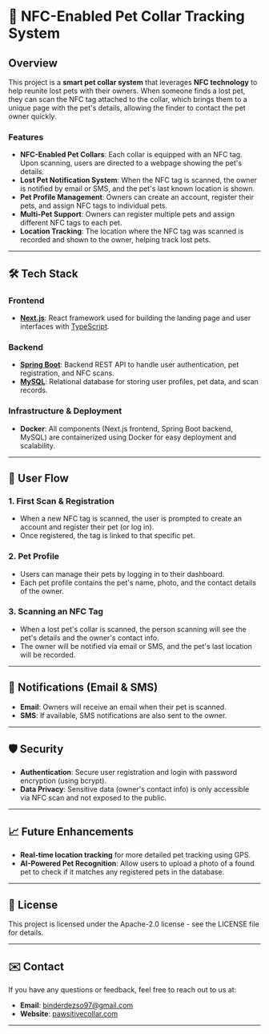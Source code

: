 
# 🐾 NFC-Enabled Pet Collar Tracking System

## Overview

This project is a **smart pet collar system** that leverages **NFC technology** to help reunite lost pets with their owners. When someone finds a lost pet, they can scan the NFC tag attached to the collar, which brings them to a unique page with the pet's details, allowing the finder to contact the pet owner quickly.

### Features

-   **NFC-Enabled Pet Collars**: Each collar is equipped with an NFC tag. Upon scanning, users are directed to a webpage showing the pet's details.
-   **Lost Pet Notification System**: When the NFC tag is scanned, the owner is notified by email or SMS, and the pet's last known location is shown.
-   **Pet Profile Management**: Owners can create an account, register their pets, and assign NFC tags to individual pets.
-   **Multi-Pet Support**: Owners can register multiple pets and assign different NFC tags to each pet.
-   **Location Tracking**: The location where the NFC tag was scanned is recorded and shown to the owner, helping track lost pets.

----------

## 🛠️ Tech Stack

### Frontend

-   **[Next.js](https://nextjs.org/)**: React framework used for building the landing page and user interfaces with [TypeScript](https://www.typescriptlang.org/).

### Backend

-   **[Spring Boot](https://spring.io/projects/spring-boot)**: Backend REST API to handle user authentication, pet registration, and NFC scans.
-   **[MySQL](https://www.mysql.com/)**: Relational database for storing user profiles, pet data, and scan records.

### Infrastructure & Deployment

-   **Docker**: All components (Next.js frontend, Spring Boot backend, MySQL) are containerized using Docker for easy deployment and scalability.

----------

## 🔑 User Flow

### 1. First Scan & Registration

-   When a new NFC tag is scanned, the user is prompted to create an account and register their pet (or log in).
-   Once registered, the tag is linked to that specific pet.

### 2. Pet Profile

-   Users can manage their pets by logging in to their dashboard.
-   Each pet profile contains the pet's name, photo, and the contact details of the owner.

### 3. Scanning an NFC Tag

-   When a lost pet's collar is scanned, the person scanning will see the pet's details and the owner's contact info.
-   The owner will be notified via email or SMS, and the pet's last location will be recorded.

----------

## 📧 Notifications (Email & SMS)

-   **Email**: Owners will receive an email when their pet is scanned.
-   **SMS**: If available, SMS notifications are also sent to the owner.

----------

## 🛡️ Security

-   **Authentication**: Secure user registration and login with password encryption (using bcrypt).
-   **Data Privacy**: Sensitive data (owner's contact info) is only accessible via NFC scan and not exposed to the public.

----------

## 📈 Future Enhancements

-   **Real-time location tracking** for more detailed pet tracking using GPS.
-   **AI-Powered Pet Recognition**: Allow users to upload a photo of a found pet to check if it matches any registered pets in the database.

----------

## 📜 License

This project is licensed under the Apache-2.0 license - see the LICENSE file for details.

----------

## ✉️ Contact

If you have any questions or feedback, feel free to reach out to us at:

-   **Email**: binderdezso97@gmail.com
-   **Website**: [pawsitivecollar.com](https://pawsitivecollar.com)

----------